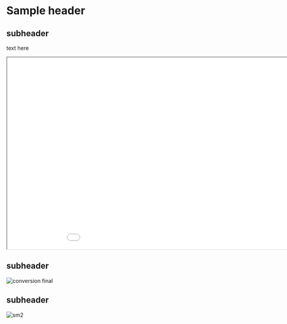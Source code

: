 # Sample header

## subheader
text here <br>
<iframe src="651_fall22_final_v3.html" height="500" width="1000"></iframe>

## subheader
![conversion final](https://user-images.githubusercontent.com/96669714/208326131-ea3eabc0-bbfa-4e15-b0c4-66f84d73c59a.png)

## subheader

![sm2](https://user-images.githubusercontent.com/96669714/208324555-b29d7bf6-1e2c-42dc-b723-6533f439cae0.png)
